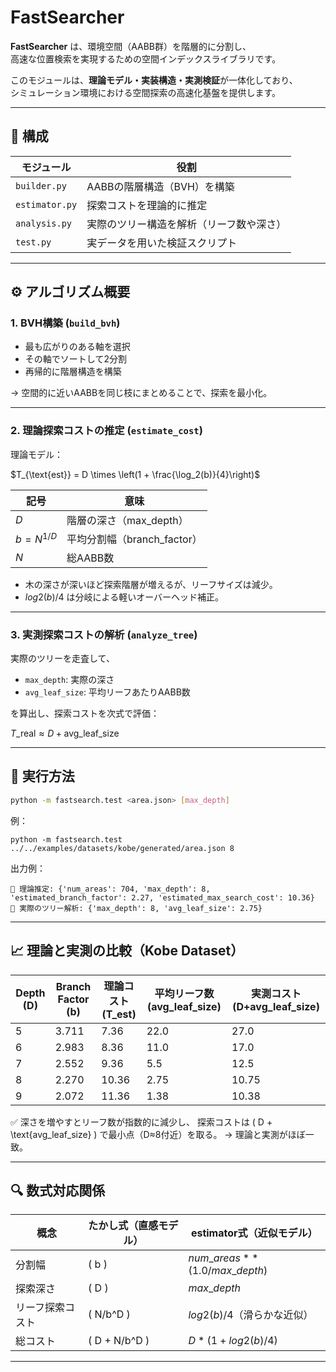 # FastSearcher

**FastSearcher** は、環境空間（AABB群）を階層的に分割し、  
高速な位置検索を実現するための空間インデックスライブラリです。  

このモジュールは、**理論モデル・実装構造・実測検証**が一体化しており、  
シミュレーション環境における空間探索の高速化基盤を提供します。

---

## 🌳 構成

| モジュール | 役割 |
|-------------|------|
| `builder.py` | AABBの階層構造（BVH）を構築 |
| `estimator.py` | 探索コストを理論的に推定 |
| `analysis.py` | 実際のツリー構造を解析（リーフ数や深さ） |
| `test.py` | 実データを用いた検証スクリプト |

---

## ⚙️ アルゴリズム概要

### 1. BVH構築 (`build_bvh`)
- 最も広がりのある軸を選択  
- その軸でソートして2分割  
- 再帰的に階層構造を構築  

→ 空間的に近いAABBを同じ枝にまとめることで、探索を最小化。

---

### 2. 理論探索コストの推定 (`estimate_cost`)
理論モデル：

$T_{\text{est}} = D \times \left(1 + \frac{\log_2(b)}{4}\right)$

| 記号 | 意味 |
|------|------|
| $D$ | 階層の深さ（max_depth） |
| $b = N^{1/D}$ | 平均分割幅（branch_factor） |
| $N$ | 総AABB数 |

- 木の深さが深いほど探索階層が増えるが、リーフサイズは減少。
- $log2(b)/4$ は分岐による軽いオーバーヘッド補正。

---

### 3. 実測探索コストの解析 (`analyze_tree`)
実際のツリーを走査して、  
- `max_depth`: 実際の深さ  
- `avg_leaf_size`: 平均リーフあたりAABB数  

を算出し、探索コストを次式で評価：


$T\_{\text{real}} \approx D + \text{avg\_leaf\_size}$

---

## 🧪 実行方法

```bash
python -m fastsearch.test <area.json> [max_depth]
```

例：
```
python -m fastsearch.test ../../examples/datasets/kobe/generated/area.json 8
```

出力例：
```
📘 理論推定: {'num_areas': 704, 'max_depth': 8, 'estimated_branch_factor': 2.27, 'estimated_max_search_cost': 10.36}
🌳 実際のツリー解析: {'max_depth': 8, 'avg_leaf_size': 2.75}
```


---

## 📈 理論と実測の比較（Kobe Dataset）

| Depth (D) | Branch Factor (b) | 理論コスト (T_est) | 平均リーフ数 (avg_leaf_size) | 実測コスト (D+avg_leaf_size) |
| --------- | ----------------- | ------------- | ---------------------- | ----------------------- |
| 5         | 3.711             | 7.36          | 22.0                   | 27.0                    |
| 6         | 2.983             | 8.36          | 11.0                   | 17.0                    |
| 7         | 2.552             | 9.36          | 5.5                    | 12.5                    |
| 8         | 2.270             | 10.36         | 2.75                   | 10.75                   |
| 9         | 2.072             | 11.36         | 1.38                   | 10.38                   |

✅ 深さを増やすとリーフ数が指数的に減少し、
探索コストは ( D + \text{avg_leaf_size} ) で最小点（D≈8付近）を取る。
→ 理論と実測がほぼ一致。

---

## 🔍 数式対応関係

| 概念       | たかし式（直感モデル）   | estimator式（近似モデル）                |
| -------- | ------------- | -------------------------------- |
| 分割幅      | ( b )         | $num\_areas ** (1.0 / max\_depth)$ |
| 探索深さ     | ( D )         | $max\_depth$                      |
| リーフ探索コスト | ( N/b^D )     | $log2(b)/4$（滑らかな近似）              |
| 総コスト     | ( D + N/b^D ) | $D * (1 + log2(b)/4)$            |

---

